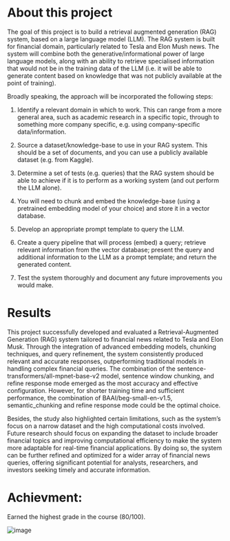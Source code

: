 # About this project
The goal of this project is to build a retrieval augmented generation (RAG) system, based on a large language model (LLM). The RAG system is built for financial domain, particularly related to Tesla and Elon Mush news. The system will combine both the generative/informational power of large language models, along with an ability to retrieve specialised information that would not be in the training data of the LLM (i.e. it will be able to generate content based on knowledge that was not publicly available at the point of training).

Broadly speaking, the approach will be incorporated the following steps:

1. Identify a relevant domain in which to work. This can range from a more general area, such as academic research in a specific topic, through to something more company specific, e.g. using company-specific data/information.

2. Source a dataset/knowledge-base to use in your RAG system. This should be a set of documents, and you can use a publicly available dataset (e.g. from Kaggle).

3. Determine a set of tests (e.g. queries) that the RAG system should be able to achieve if it is to perform as a working system (and out perform the LLM alone).

4. You will need to chunk and embed the knowledge-base (using a pretrained embedding model of your choice) and store it in a vector database.

5. Develop an appropriate prompt template to query the LLM.

6. Create a query pipeline that will process (embed) a query; retrieve relevant information from the vector database; present the query and additional information to the LLM as a prompt template; and return the generated content.

7. Test the system thoroughly and document any future improvements you would make.

# Results
This project successfully developed and evaluated a Retrieval-Augmented Generation (RAG) system tailored to financial news related to Tesla and Elon Musk. Through the integration of advanced embedding models, chunking techniques, and query refinement, the system consistently produced relevant and accurate responses, outperforming traditional models in handling complex financial queries. The combination of the sentence-transformers/all-mpnet-base-v2 model, sentence window chunking, and refine response mode emerged as the most accuracy and effective configuration. However, for shorter training time and sufficient performance, the combination of BAAI/beg-small-en-v1.5, semantic_chunking and refine response mode could be the optimal choice. 

Besides, the study also highlighted certain limitations, such as the system’s focus on a narrow dataset and the high computational costs involved. Future research should focus on expanding the dataset to include broader financial topics and improving computational efficiency to make the system more adaptable for real-time financial applications. By doing so, the system can be further refined and optimized for a wider array of financial news queries, offering significant potential for analysts, researchers, and investors seeking timely and accurate information.

# Achievment:
Earned the highest grade in the course (80/100).

![image](https://github.com/user-attachments/assets/348018aa-104a-4e70-9926-128798a3fdd0)

